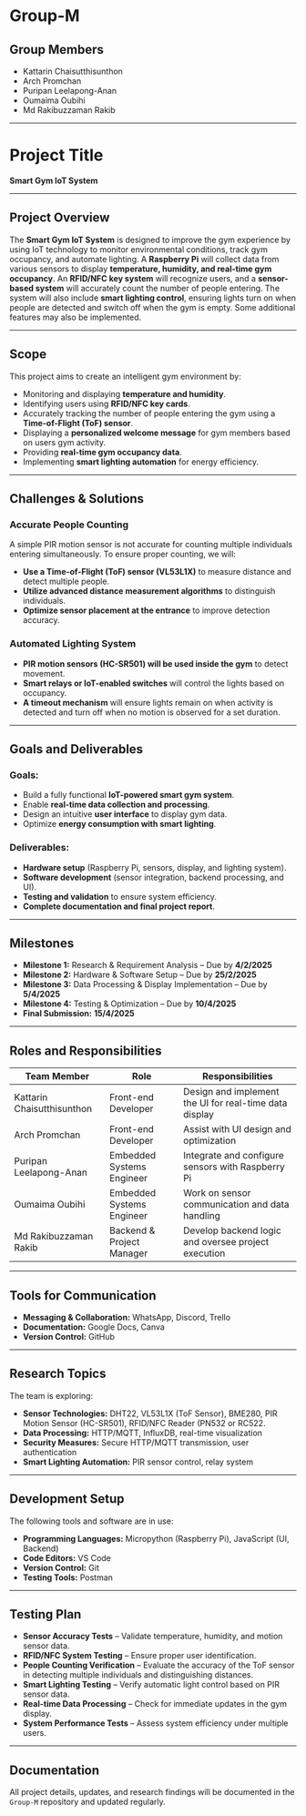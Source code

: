 # Group-M

## Group Members
- Kattarin Chaisutthisunthon
- Arch Promchan
- Puripan Leelapong-Anan
- Oumaima Oubihi
- Md Rakibuzzaman Rakib

---

# **Project Title**  
**Smart Gym IoT System**

---

## **Project Overview**  
The **Smart Gym IoT System** is designed to improve the gym experience by using IoT technology to monitor environmental conditions, track gym occupancy, and automate lighting. A **Raspberry Pi** will collect data from various sensors to display **temperature, humidity, and real-time gym occupancy**. An **RFID/NFC key system** will recognize users, and a **sensor-based system** will accurately count the number of people entering. The system will also include **smart lighting control**, ensuring lights turn on when people are detected and switch off when the gym is empty. Some additional features may also be implemented. 

---

## **Scope**  
This project aims to create an intelligent gym environment by:
- Monitoring and displaying **temperature and humidity**.
- Identifying users using **RFID/NFC key cards**.
- Accurately tracking the number of people entering the gym using a **Time-of-Flight (ToF) sensor**.
- Displaying a **personalized welcome message** for gym members based on users gym activity.
- Providing **real-time gym occupancy data**.
- Implementing **smart lighting automation** for energy efficiency.

---

## **Challenges & Solutions**  
### **Accurate People Counting**  
A simple PIR motion sensor is not accurate for counting multiple individuals entering simultaneously. To ensure proper counting, we will:
- **Use a Time-of-Flight (ToF) sensor (VL53L1X)** to measure distance and detect multiple people.
- **Utilize advanced distance measurement algorithms** to distinguish individuals.
- **Optimize sensor placement at the entrance** to improve detection accuracy.


### **Automated Lighting System**  
- **PIR motion sensors (HC-SR501) will be used inside the gym** to detect movement.
- **Smart relays or IoT-enabled switches** will control the lights based on occupancy.
- **A timeout mechanism** will ensure lights remain on when activity is detected and turn off when no motion is observed for a set duration.

---

## **Goals and Deliverables**  
### **Goals:**  
- Build a fully functional **IoT-powered smart gym system**.
- Enable **real-time data collection and processing**.
- Design an intuitive **user interface** to display gym data.
- Optimize **energy consumption with smart lighting**.

### **Deliverables:**  
- **Hardware setup** (Raspberry Pi, sensors, display, and lighting system).
- **Software development** (sensor integration, backend processing, and UI).
- **Testing and validation** to ensure system efficiency.
- **Complete documentation and final project report**.

---

## **Milestones**  
- **Milestone 1:** Research & Requirement Analysis – Due by **4/2/2025**  
- **Milestone 2:** Hardware & Software Setup – Due by **25/2/2025**  
- **Milestone 3:** Data Processing & Display Implementation – Due by **5/4/2025**  
- **Milestone 4:** Testing & Optimization – Due by **10/4/2025**  
- **Final Submission:** **15/4/2025**

---

## **Roles and Responsibilities**  
| **Team Member** | **Role**       | **Responsibilities**          |  
|------------------|----------------|--------------------------------|  
| Kattarin Chaisutthisunthon  | Front-end Developer | Design and implement the UI for real-time data display  |  
| Arch Promchan               | Front-end Developer | Assist with UI design and optimization  |  
| Puripan Leelapong-Anan      | Embedded Systems Engineer | Integrate and configure sensors with Raspberry Pi  |  
| Oumaima Oubihi              | Embedded Systems Engineer | Work on sensor communication and data handling  |  
| Md Rakibuzzaman Rakib       | Backend & Project Manager | Develop backend logic and oversee project execution  |  

---

## **Tools for Communication**  
- **Messaging & Collaboration:** WhatsApp, Discord, Trello  
- **Documentation:** Google Docs, Canva  
- **Version Control:** GitHub

---

## **Research Topics**  
The team is exploring:
- **Sensor Technologies:** DHT22, VL53L1X (ToF Sensor), BME280, PIR Motion Sensor (HC-SR501), RFID/NFC Reader (PN532 or RC522.
- **Data Processing:** HTTP/MQTT, InfluxDB, real-time visualization  
- **Security Measures:** Secure HTTP/MQTT transmission, user authentication  
- **Smart Lighting Automation:** PIR sensor control, relay system  

---

## **Development Setup**  
The following tools and software are in use:
- **Programming Languages:** Micropython (Raspberry Pi), JavaScript (UI, Backend)  
- **Code Editors:** VS Code  
- **Version Control:** Git  
- **Testing Tools:** Postman  

---

## **Testing Plan**  
- **Sensor Accuracy Tests** – Validate temperature, humidity, and motion sensor data.
- **RFID/NFC System Testing** – Ensure proper user identification.
- **People Counting Verification** – Evaluate the accuracy of the ToF sensor in detecting multiple individuals and distinguishing distances.
- **Smart Lighting Testing** – Verify automatic light control based on PIR sensor data.
- **Real-time Data Processing** – Check for immediate updates in the gym display.
- **System Performance Tests** – Assess system efficiency under multiple users.

---

## **Documentation**  
All project details, updates, and research findings will be documented in the `Group-M` repository and updated regularly.
